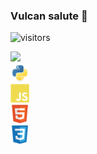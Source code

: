 ### Vulcan salute :vulcan_salute:


![visitors](https://visitor-badge.glitch.me/badge?page_id=pdaambrosio.visitor-badge)

<img height="180em" src="https://github-readme-stats.vercel.app/api?username=pdaambrosio&theme=github_dark&show_icons=true&hide_border=true&&count_private=true&include_all_commits=true" />

<code>
<img height="30" src="https://raw.githubusercontent.com/devicons/devicon/master/icons/python/python-original.svg">
<img height="30" src="https://raw.githubusercontent.com/devicons/devicon/master/icons/javascript/javascript-plain.svg">
<img height="30" src="https://raw.githubusercontent.com/devicons/devicon/master/icons/html5/html5-original.svg">
<img height="30" src="https://raw.githubusercontent.com/devicons/devicon/master/icons/css3/css3-original.svg">
</code>

<!--
**pdaambrosio/pdaambrosio** is a ✨ _special_ ✨ repository because its `README.md` (this file) appears on your GitHub profile.

Here are some ideas to get you started:

- 🔭 I’m currently working on ...
- 🌱 I’m currently learning ...
- 👯 I’m looking to collaborate on ...
- 🤔 I’m looking for help with ...
- 💬 Ask me about ...
- 📫 How to reach me: ...
- 😄 Pronouns: ...
- ⚡ Fun fact: ...
-->
